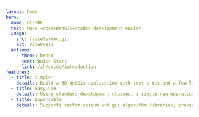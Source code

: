 ```yaml
---
layout: home
hero:
  name: DC-SDK
  text: Make <code>WebGis</code> development easier
  image:
    src: /assets/doc.gif
    alt: VitePress
  actions:
    - theme: brand
      text: Quick Start
      link: /zh/guide/introduction
features: 
  - title: Simpler
    details: Build a 3D WebGis application with just a div and a few lines of code!
  - title: Easy-use
    details: Using standard development classes, a simple new operation can be used to get the scene elements
  - title: Expandable
    details: Supports custom cesium and gis algorithm libraries; provides base classes and element lifecycle hooks
---
```

